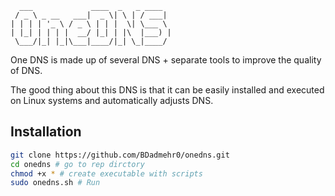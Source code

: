 ```
  ___             ____  _   _ ____  
 / _ \ _ __   ___|  _ \| \ | / ___| 
| | | | '_ \ / _ \ | | |  \| \___ \ 
| |_| | | | |  __/ |_| | |\  |___) |
 \___/|_| |_|\___|____/|_| \_|____/
```

One DNS is made up of several DNS + separate tools to improve the quality of DNS.

The good thing about this DNS is that it can be easily installed and executed on Linux systems and automatically adjusts DNS.

## Installation


```bash
git clone https://github.com/BDadmehr0/onedns.git
cd onedns # go to rep dirctory
chmod +x * # create executable with scripts
sudo onedns.sh # Run
```
